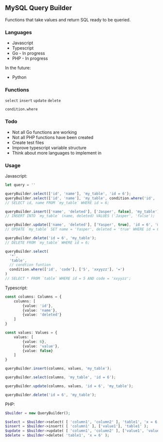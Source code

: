 ## MySQL Query Builder

Functions that take values and return SQL ready to be queried.

### Languages
- Javascript
- Typescript
- Go - In progress
- PHP - In  progress

In the future:
- Python

### Functions
`select`
`insert`
`update`
`delete`

`condition.where`

### Todo

- Not all Go functions are working
- Not all PHP functions have been created
- Create test files
- Improve typescript variable structure
- Think about more languages to implement in

### Usage

Javascript:

```javascript
let query = ''

queryBuilder.select(['id', 'name'], 'my_table', 'id = 6');
queryBuilder.select(['id', 'name'], 'my_table', condition.where('id', '6', '='));
// SELECT id, name FROM `my_table` WHERE id = 6;

queryBuilder.insert(['name', 'deleted'], ['Jasper', false], 'my_table');
// INSERT INTO `my_table` (name, deleted) VALUES ('Jasper', 'false');

queryBuilder.update(['name', 'deleted'], ['Yasper', true], 'id = 6', 'my_table');
// UPDATE `my_table` SET name = 'Yasper', deleted = 'true' WHERE id = 6;

queryBuilder.delete('id = 6', 'my_table');
// DELETE FROM `my_table` WHERE id = 6;

queryBuilder.select(
  '*',
  'table',
  // condtion funtion
  condition.where(['id', 'code'], ['5', 'xxyyzz'], '=')
)
// SELECT * FROM `table` WHERE id = 5 AND code = 'xxyyzz';

```

Typescript:
```typescript
const columns: Columns = {
    columns: [
        {value: 'id'},
        {value: 'name'},
        {value: 'deleted'}
    ]
}

const values: Values = {
    values: [
        {value: 6},
        {value: 'value'},
        {value: false}
    ]
}

queryBuilder.insert(columns, values, 'my_table');

queryBuilder.select(columns, 'my_table', 'id = 6');

queryBuilder.update(columns, values, 'id = 6', 'my_table');

queryBuilder.delete('id = 6', 'my_table');
```

PHP: 
```php
$builder = new QueryBuilder();

$select = $builder->select( [ 'column1', 'column2' ], 'table1', 'x = 6' );
$insert = $builder->insert( [ 'column1' ], ['value1'], 'table1' );
$update = $builder->update( [ 'column1', 'column2' ], ['value1', 'value2'], 'table1', 'x = 6' );
$delete = $builder->delete( 'table1', 'x = 6' );
```